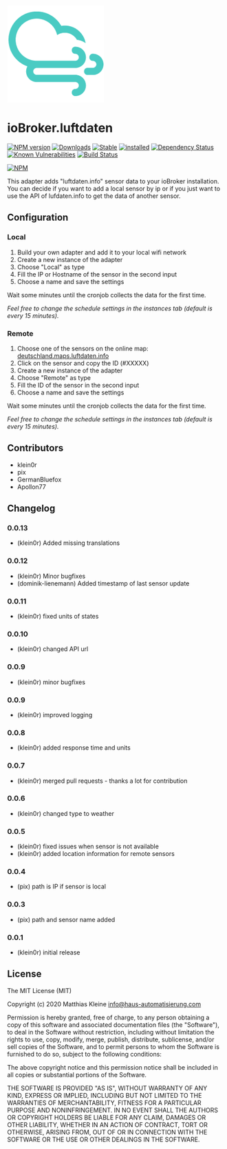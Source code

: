 ![Logo](admin/luftdaten.png)

# ioBroker.luftdaten

[![NPM version](http://img.shields.io/npm/v/iobroker.luftdaten.svg)](https://www.npmjs.com/package/iobroker.luftdaten)
[![Downloads](https://img.shields.io/npm/dm/iobroker.luftdaten.svg)](https://www.npmjs.com/package/iobroker.luftdaten)
[![Stable](http://iobroker.live/badges/luftdaten-stable.svg)](http://iobroker.live/badges/luftdaten-stable.svg)
[![installed](http://iobroker.live/badges/luftdaten-installed.svg)](http://iobroker.live/badges/luftdaten-installed.svg)
[![Dependency Status](https://img.shields.io/david/klein0r/iobroker.luftdaten.svg)](https://david-dm.org/klein0r/iobroker.luftdaten)
[![Known Vulnerabilities](https://snyk.io/test/github/klein0r/ioBroker.luftdaten/badge.svg)](https://snyk.io/test/github/klein0r/ioBroker.luftdaten)
[![Build Status](http://img.shields.io/travis/klein0r/ioBroker.luftdaten.svg)](https://travis-ci.org/klein0r/ioBroker.luftdaten)

[![NPM](https://nodei.co/npm/iobroker.luftdaten.png?downloads=true)](https://nodei.co/npm/iobroker.luftdaten/)

This adapter adds "luftdaten.info" sensor data to your ioBroker installation.
You can decide if you want to add a local sensor by ip or if you just want to use the API of lufdaten.info to get the data of another sensor.

## Configuration

### Local

1. Build your own adapter and add it to your local wifi network
2. Create a new instance of the adapter
3. Choose "Local" as type
4. Fill the IP or Hostname of the sensor in the second input
5. Choose a name and save the settings

Wait some minutes until the cronjob collects the data for the first time.

*Feel free to change the schedule settings in the instances tab (default is every 15 minutes).*

### Remote

1. Choose one of the sensors on the online map: [deutschland.maps.luftdaten.info](https://deutschland.maps.luftdaten.info/)
2. Click on the sensor and copy the ID (#XXXXX)
3. Create a new instance of the adapter
4. Choose "Remote" as type
5. Fill the ID of the sensor in the second input
6. Choose a name and save the settings

Wait some minutes until the cronjob collects the data for the first time.

*Feel free to change the schedule settings in the instances tab (default is every 15 minutes).*

## Contributors

- klein0r
- pix
- GermanBluefox
- Apollon77

## Changelog

### 0.0.13

* (klein0r) Added missing translations

### 0.0.12

* (klein0r) Minor bugfixes
* (dominik-lienemann) Added timestamp of last sensor update

### 0.0.11

* (klein0r) fixed units of states

### 0.0.10

* (klein0r) changed API url

### 0.0.9

* (klein0r) minor bugfixes

### 0.0.9

* (klein0r) improved logging

### 0.0.8

* (klein0r) added response time and units

### 0.0.7

* (klein0r) merged pull requests - thanks a lot for contribution

### 0.0.6

* (klein0r) changed type to weather

### 0.0.5

* (klein0r) fixed issues when sensor is not available
* (klein0r) added location information for remote sensors

### 0.0.4

* (pix) path is IP if sensor is local

### 0.0.3

* (pix) path and sensor name added

### 0.0.1

* (klein0r) initial release

## License

The MIT License (MIT)

Copyright (c) 2020 Matthias Kleine <info@haus-automatisierung.com>

Permission is hereby granted, free of charge, to any person obtaining a copy
of this software and associated documentation files (the "Software"), to deal
in the Software without restriction, including without limitation the rights
to use, copy, modify, merge, publish, distribute, sublicense, and/or sell
copies of the Software, and to permit persons to whom the Software is
furnished to do so, subject to the following conditions:

The above copyright notice and this permission notice shall be included in
all copies or substantial portions of the Software.

THE SOFTWARE IS PROVIDED "AS IS", WITHOUT WARRANTY OF ANY KIND, EXPRESS OR
IMPLIED, INCLUDING BUT NOT LIMITED TO THE WARRANTIES OF MERCHANTABILITY,
FITNESS FOR A PARTICULAR PURPOSE AND NONINFRINGEMENT. IN NO EVENT SHALL THE
AUTHORS OR COPYRIGHT HOLDERS BE LIABLE FOR ANY CLAIM, DAMAGES OR OTHER
LIABILITY, WHETHER IN AN ACTION OF CONTRACT, TORT OR OTHERWISE, ARISING FROM,
OUT OF OR IN CONNECTION WITH THE SOFTWARE OR THE USE OR OTHER DEALINGS IN
THE SOFTWARE.
